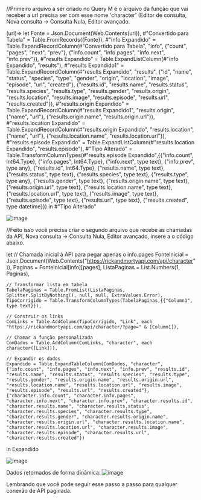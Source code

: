 //Primeiro arquivo a ser criado no Query M é o arquivo da função que vai receber a url precisa ser com esse nome 'character' (Editor de consulta, Nova consulta -> Consulta Nula, Editor avançado.

(url)=>
let
    Fonte = Json.Document(Web.Contents(url)),
    #"Convertido para Tabela" = Table.FromRecords({Fonte}),
    #"info Expandido" = Table.ExpandRecordColumn(#"Convertido para Tabela", "info", {"count", "pages", "next", "prev"}, {"info.count", "info.pages", "info.next", "info.prev"}),
    #"results Expandido" = Table.ExpandListColumn(#"info Expandido", "results"),
    #"results Expandido1" = Table.ExpandRecordColumn(#"results Expandido", "results", {"id", "name", "status", "species", "type", "gender", "origin", "location", "image", "episode", "url", "created"}, {"results.id", "results.name", "results.status", "results.species", "results.type", "results.gender", "results.origin", "results.location", "results.image", "results.episode", "results.url", "results.created"}),
    #"results.origin Expandido" = Table.ExpandRecordColumn(#"results Expandido1", "results.origin", {"name", "url"}, {"results.origin.name", "results.origin.url"}),
    #"results.location Expandido" = Table.ExpandRecordColumn(#"results.origin Expandido", "results.location", {"name", "url"}, {"results.location.name", "results.location.url"}),
    #"results.episode Expandido" = Table.ExpandListColumn(#"results.location Expandido", "results.episode"),
    #"Tipo Alterado" = Table.TransformColumnTypes(#"results.episode Expandido",{{"info.count", Int64.Type}, {"info.pages", Int64.Type}, {"info.next", type text}, {"info.prev", type any}, {"results.id", Int64.Type}, {"results.name", type text}, {"results.status", type text}, {"results.species", type text}, {"results.type", type any}, {"results.gender", type text}, {"results.origin.name", type text}, {"results.origin.url", type text}, {"results.location.name", type text}, {"results.location.url", type text}, {"results.image", type text}, {"results.episode", type text}, {"results.url", type text}, {"results.created", type datetime}})
in
    #"Tipo Alterado"

![image](https://github.com/user-attachments/assets/763bb602-ca2f-4305-ac4a-cd239fa5e924)


//Feito isso você precisa criar o segundo arquivo que recebe as chamadas da API, Nova consulta -> Consulta Nula, Editor avançado, insere a o código abaixo.

let
    // Chamada inicial à API para pegar apenas o info.pages
    FonteInicial = Json.Document(Web.Contents("https://rickandmortyapi.com/api/character")),
    Paginas = FonteInicial[info][pages],
    ListaPaginas = List.Numbers(1, Paginas),
    
    // Transformar lista em tabela
    TabelaPaginas = Table.FromList(ListaPaginas, Splitter.SplitByNothing(), null, null, ExtraValues.Error),
    TipoCorrigido = Table.TransformColumnTypes(TabelaPaginas,{{"Column1", type text}}),
    
    // Construir os links
    ComLinks = Table.AddColumn(TipoCorrigido, "Link", each "https://rickandmortyapi.com/api/character/?page=" & [Column1]),
    
    // Chamar a função personalizada
    ComDados = Table.AddColumn(ComLinks, "character", each character([Link])),
    
    // Expandir os dados
    Expandido = Table.ExpandTableColumn(ComDados, "character", {"info.count", "info.pages", "info.next", "info.prev", "results.id", "results.name", "results.status", "results.species", "results.type", "results.gender", "results.origin.name", "results.origin.url", "results.location.name", "results.location.url", "results.image", "results.episode", "results.url", "results.created"}, {"character.info.count", "character.info.pages", "character.info.next", "character.info.prev", "character.results.id", "character.results.name", "character.results.status", "character.results.species", "character.results.type", "character.results.gender", "character.results.origin.name", "character.results.origin.url", "character.results.location.name", "character.results.location.url", "character.results.image", "character.results.episode", "character.results.url", "character.results.created"})
in
    Expandido
    
![image](https://github.com/user-attachments/assets/e5cede0e-095f-4d89-b9fd-de21cc983bd8)

Dados retornados de forma dinâmica:
![image](https://github.com/user-attachments/assets/88338c2d-482b-4921-94a8-3ead55211ee3)

Lembrando que você pode seguir esse passo a passo para qualquer conexão de API paginada.

